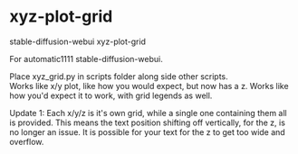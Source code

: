 # xyz-plot-grid
stable-diffusion-webui xyz-plot-grid


For automatic1111 stable-diffusion-webui.

Place xyz_grid.py in scripts folder along side other scripts.  
Works like x/y plot, like how you would expect, but now has a z.
Works like how you'd expect it to work, with grid legends as well.

Update 1: Each x/y/z is it's own grid, while a single one containing them all is provided.
This means the text position shifting off vertically, for the z, is no longer an issue.
It is possible for your text for the z to get too wide and overflow.
